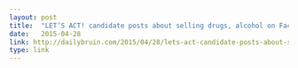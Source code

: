 ```yaml
---
layout: post
title:  "LET’S ACT! candidate posts about selling drugs, alcohol on Facebook"
date:   2015-04-28 
link: http://dailybruin.com/2015/04/28/lets-act-candidate-posts-about-selling-drugs-alcohol-on-facebook/
type: link
---
```


